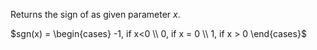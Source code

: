 Returns the sign of as given parameter $x$.

$sgn(x) = \begin{cases} -1, if x<0 \\ 0, if x = 0 \\ 1, if x > 0 \end{cases}$



